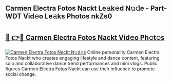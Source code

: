 ## Carmen Electra Fotos Nackt Le𝚊k𝚎d N𝚞𝚍e - Part-WDT Vid𝚎o Le𝚊ks Photos nkZs0

# <h2><a href="http://fb2o9ug.evod.top/?m=Carmen+Electra+Fotos+Nackt">🔗 👉🔴 Carmen Electra Fotos Nackt Vid𝚎o Ph𝚘t𝚘s</a></h2>

[![Carmen Electra Fotos Nackt N𝚞d𝚎s](https://i.imgur.com/8V9OHl7.gif)](http://fb2o9ug.evod.top/?m=Carmen+Electra+Fotos+Nackt)
Online personality Carmen Electra Fotos Nackt who creates engaging lifestyle and dance content, featuring solo and collaborative dance trend performances and mini vlogs. Public figures Carmen Electra Fotos Nackt can use their influence to promote social change. 
